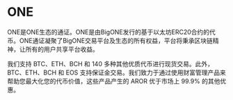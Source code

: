 # 

# ONE

ONE是ONE生态的通证。ONE是由BigONE发行的基于以太坊ERC20合约的代币。ONE通证凝聚了BigONE交易平台及生态的所有权益，平台将秉承区块链精神，让所有的用户共享平台收益。

我们支持 BTC、ETH、BCH 和 140 多种其他优质代币进行现货交易。此外，BTC、ETH、BCH 和 EOS 支持保证金交易。我们致力于通过使用财富管理产品来帮助您最大化您的代币价值，这些产品产生的 AROR 优于市场上 99.9% 的其他优惠。

